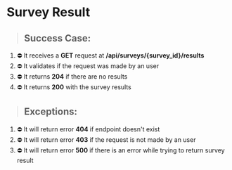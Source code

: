 # Survey Result

> ## Success Case:

1. ⛔ It receives a **GET** request at **/api/surveys/{survey_id}/results**
2. ⛔ It validates if the request was made by an user
3. ⛔ It returns **204** if there are no results
4. ⛔ It returns **200** with the survey results

> ## Exceptions:

1. ⛔ It will return error **404** if endpoint doesn't exist
2. ⛔ It will return error **403** if the request is not made by an user
3. ⛔ It will return error **500** if there is an error while trying to return survey result
